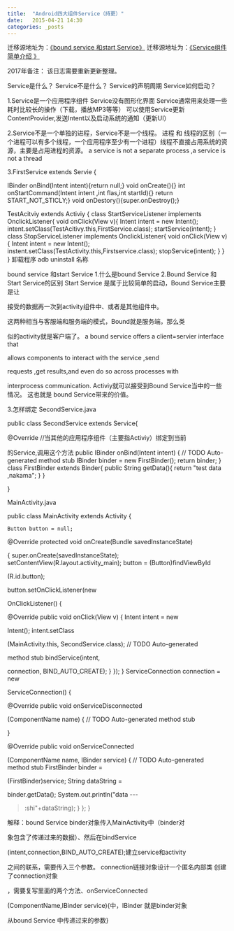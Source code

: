 ```yaml
---
title:  "Android四大组件Service（持更）"
date:   2015-04-21 14:30
categories: _posts
---
```


迁移源地址为：<a href="http://bgwan.blog.163.com/blog/static/239301016201532123742725/">《bound service 和start Service》</a>
迁移源地址为：<a href="http://bgwan.blog.163.com/blog/static/239301016201532112832625/">《Service组件简单介绍  》</a>

2017年备注： 该日志需要重新更新整理。

Service是什么？
Service不是什么？
Service的声明周期
Service如何启动？

1.Service是一个应用程序组件
Service没有图形化界面
Service通常用来处理一些耗时比较长的操作（下载，播放MP3等等）
可以使用Service更新ContentProvider,发送Intent以及启动系统的通知（更新UI）

2.Service不是一个单独的进程，Service不是一个线程。
进程 和 线程的区别（一个进程可以有多个线程，一个应用程序至少有一个进程）线程不直接占用系统的资源，主要是占用进程的资源。
a service is not a separate process ,a service is not a thread

3.FirstService extends Servie {

IBinder onBind(Intent intent){return null;}
void onCreate(){}
int onStartCommand(Intent intent ,int flas,int startId){}
return START_NOT_STICLY;}
void onDestory(){super.onDestroy();}

TestAcitviy extends Activiy {
class StartServiceListener implements OnclickListener{
void onClick(View v){
Intent intent = new Intent();
intent.setClass(TestAcitivy.this,FirstService.class);
startService(intent);
}
class StopServiceListener implements OnclickListener{
void onClick(View v){
Intent intent = new Intent();
instent.setClass(TestActivity.this,Firstservice.class);
stopService(intent);
}
}
}
卸载程序
adb uninstall 名称



bound service 和start Service
1.什么是bound Service
2.Bound Service 和 Start Service的区别
Start Service 是属于比较简单的启动，Bound Service主要是让

接受的数据再一次到activity组件中、或者是其他组件中。

这两种相当与客服端和服务端的模式，Bound就是服务端，那么类

似的activity就是客户端了。
a bound service offers a client=servier interface that

allows components to interact with the service ,send

requests ,get results,and even do so across processes with

interprocess communication.
Activiy就可以接受到Bound Service当中的一些情况。
这也就是 bound Service带来的价值。

3.怎样绑定
SecondService.java

public class SecondService extends Service{

 @Override
 //当其他的应用程序组件（主要指Activiy）绑定到当前

的Service,调用这个方法
 public IBinder onBind(Intent intent) {
  // TODO Auto-generated method stub
  IBinder binder = new FirstBinder();
  return binder;
 }
 class FirstBinder extends Binder{
  public String getData(){
   return "test data ,nakama";
  }
 }

}

MainActivity.java

public class MainActivity extends Activity {

    Button button = null;
 @Override
 protected void onCreate(Bundle savedInstanceState)

{
  super.onCreate(savedInstanceState);
  setContentView(R.layout.activity_main);
  button = (Button)findViewById

(R.id.button);

  button.setOnClickListener(new

OnClickListener() {

   @Override
   public void onClick(View v) {
    Intent intent = new

Intent();
    intent.setClass

(MainActivity.this, SecondService.class);
    // TODO Auto-generated

method stub
    bindService(intent,

connection, BIND_AUTO_CREATE);
   }
  });
 }
 ServiceConnection connection = new

ServiceConnection() {

  @Override
  public void onServiceDisconnected

(ComponentName name) {
   // TODO Auto-generated method stub

  }

  @Override
  public void onServiceConnected

(ComponentName name, IBinder service) {
   // TODO Auto-generated method stub
   FirstBinder binder =

(FirstBinder)service;
   String dataString =

binder.getData();
   System.out.println("data ---

>:shi"+dataString);
  }
 };
}

解释：bound Service binder对象传入MainActivity中（binder对

象包含了传递过来的数据）、然后在bindService

(intent,connection,BIND_AUTO_CREATE);建立service和activity

之间的联系，需要传入三个参数。
connection链接对象设计一个匿名内部类 创建了connection对象

，需要复写里面的两个方法、onServiceConnected

(ComponentName,IBinder service){中，IBinder 就是binder对象

从bound Service 中传递过来的参数}